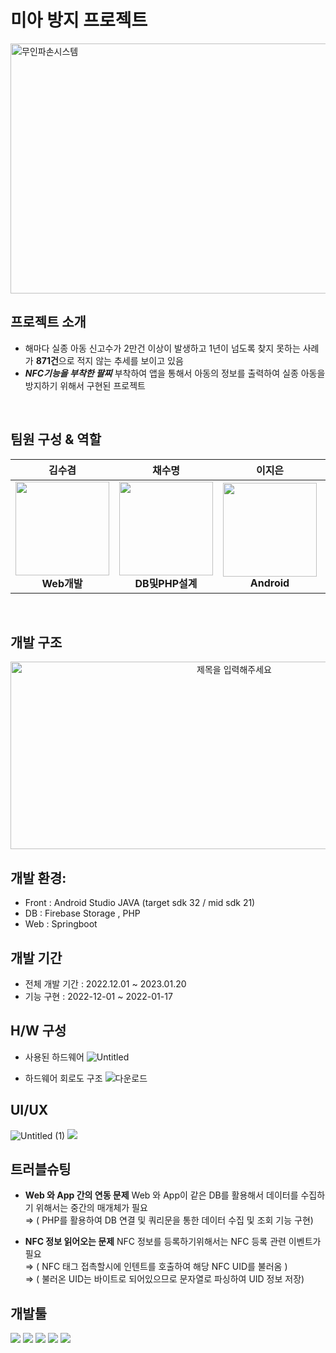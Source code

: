 # **미아 방지 프로젝트**
<img src="https://github.com/user-attachments/assets/cffbe5fc-a92b-4007-ac42-f88cd5554aad" alt ="무인파손시스템" width = "600" height="400">

## 프로젝트 소개
- 해마다 실종 아동 신고수가 2만건 이상이 발생하고 1년이 넘도록 찾지 못하는 사례가 **871건**으로 적지 않는 추세를 보이고 있음
-  ***NFC기능을 부착한 팔찌*** 부착하여 앱을 통해서 아동의 정보를 출력하여 실종 아동을 방지하기 위해서 구현된 프로젝트

</br>

## 팀원 구성 & 역할
<div align="center">


| **김수겸** | **채수명** | **이지은** | **조형석** |
| :------: |  :------: | :------: | :------: |
| <img src="https://github.com/user-attachments/assets/e553fca2-ffae-421f-8e77-bed2e1a7bf32" height=150 width=150> <br/>  **Web개발** | <img src="https://github.com/user-attachments/assets/c1d237ad-1685-44a5-b476-b0da86dcdaef" height=150 width=150> <br/> **DB및PHP설계** |<img src="https://github.com/user-attachments/assets/0ce22f69-4444-4923-85c2-896217f7dcc5" height=150 width=150> <br/> **Android**| <img src="https://github.com/user-attachments/assets/5abd2834-0221-477f-a75e-ee580d22c1f0" height=150 width=150> <br/> **Android**|

</div>
<br>

## 개발 구조
<div align="center">
  <img src="https://github.com/user-attachments/assets/f731225f-c12c-4e32-bcf8-b08dc807b679" alt="제목을 입력해주세요" width="700" height="300">
</div>

## 개발 환경:
- Front : Android Studio JAVA (target sdk 32 / mid sdk 21)
- DB :  Firebase Storage , PHP 
- Web : Springboot

## 개발 기간 
- 전체 개발 기간 : 2022.12.01 ~ 2023.01.20
- 기능 구현 : 2022-12-01 ~ 2022-01-17

## H/W 구성
- 사용된 하드웨어
 ![Untitled](https://github.com/user-attachments/assets/aae4b825-618c-42b0-8ba9-4d790341c890)
  
- 하드웨어 회로도 구조
 ![다운로드](https://github.com/user-attachments/assets/e3a8d5f7-e481-4477-b7e7-647b202d947c)

## UI/UX
![Untitled (1)](https://github.com/user-attachments/assets/2d51f0b7-94b5-4870-9e80-1e738957fbe7)
<img src= "https://github.com/user-attachments/assets/841cce7e-0f9e-44ae-9bed-5d741f2c93cd"/>


## 트러블슈팅 
- **Web 와 App 간의 연동 문제**
      Web 와 App이 같은 DB를 활용해서 데이터를 수집하기 위해서는 중간의 매개체가 필요 <br>
    ⇒ ( PHP를 활용하여 DB 연결 및 쿼리문을 통한 데이터 수집 및 조회 기능 구현)   
    

- **NFC 정보 읽어오는 문제**
    NFC 정보를 등록하기위해서는 NFC 등록 관련 이벤트가 필요 <br>
     ⇒ ( NFC 태그 접촉할시에 인텐트를 호출하여 해당 NFC UID를 불러옴 )<br>
     ⇒   ( 불러온 UID는 바이트로 되어있으므로 문자열로 파싱하여 UID 정보 저장)


## 개발툴
<img src="https://img.shields.io/badge/Android Studio-3DDC84?style=flat-square&logo=Android Studio&logoColor=white"/> <img src="https://img.shields.io/badge/java-007396?style=flat-square&logo=java&logoColor=white"/>
<img src="https://img.shields.io/badge/Firebase-FFCA28?style=flat-square&logo=firebase&logoColor=white"/> <img src="https://img.shields.io/badge/ESP32-323232?style=flat-square&logo=Espressif&logoColor=white"/> <img src="https://img.shields.io/badge/PHP-777BB4?style=flat-square&logo=php&logoColor=white"/>


